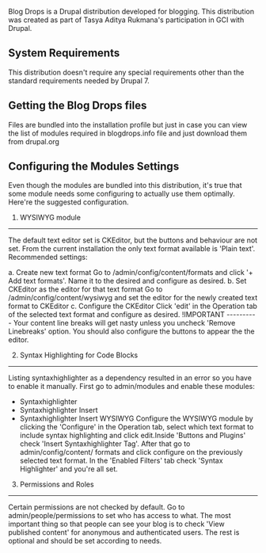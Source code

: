 Blog Drops is a Drupal distribution developed for blogging. This distribution
was created as part of Tasya Aditya Rukmana's participation in GCI with
Drupal.

System Requirements
-------------------

This distribution doesn't require any special requirements other than the
standard requirements needed by Drupal 7.

Getting the Blog Drops files
----------------------------

Files are bundled into the installation profile but just in case you can view
the list of modules required in blogdrops.info file and just download them
from drupal.org

Configuring the Modules Settings
--------------------------------

Even though the modules are bundled into this distribution, it's true that some
module needs some configuring to actually use them optimally. Here're the
suggested configuration.

1. WYSIWYG module
-----------------

The default text editor set is CKEditor, but the buttons and behaviour are not
set. From the current installation the only text format available is 'Plain text'.
Recommended settings:
  
  a. Create new text format
    Go to /admin/config/content/formats and click '+ Add text formats'.
    Name it to the desired and configure as desired.
  b. Set CKEditor as the editor for that text format
    Go to /admin/config/content/wysiwyg and set the editor for the newly created
    text format to CKEditor
  c. Configure the CKEditor
    Click 'edit' in the Operation tab of the selected text format and configure
    as desired.
    !IMPORTANT
    ----------
    Your content line breaks will get nasty unless you uncheck 'Remove Linebreaks'
    option.
    You should also configure the buttons to appear the the editor.

2. Syntax Highlighting for Code Blocks
--------------------------------------
Listing syntaxhighlighter as a dependency resulted in an error so you have to enable
it manually. First go to admin/modules and enable these modules:
  - Syntaxhighlighter
  - Syntaxhighlighter Insert
  - Syntaxhighlighter Insert WYSIWYG
Configure the WYSIWYG module by clicking the 'Configure' in the Operation tab, select
which text format to include syntax highlighting and click edit.Inside 'Buttons and
Plugins' check 'Insert Syntaxhighlighter Tag'. After that go to admin/config/content/
formats and click configure on the previously selected text format. In the 'Enabled
Filters' tab check 'Syntax Highlighter' and you're all set.

3. Permissions and Roles
------------------------

Certain permissions are not checked by default. Go to admin/people/permissions
to set who has access to what. The most important thing so that people can see your
blog is to check 'View published content' for anonymous and authenticated users. The
rest is optional and should be set according to needs.

